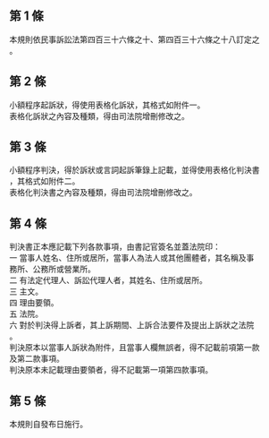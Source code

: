 第 1 條
-------
本規則依民事訴訟法第四百三十六條之十、第四百三十六條之十八訂定之  
。

第 2 條
-------
小額程序起訴狀，得使用表格化訴狀，其格式如附件一。  
表格化訴狀之內容及種類，得由司法院增刪修改之。

第 3 條
-------
小額程序判決，得於訴狀或言詞起訴筆錄上記載，並得使用表格化判決書  
，其格式如附件二。  
表格化判決書之內容及種類，得由司法院增刪修改之。

第 4 條
-------
判決書正本應記載下列各款事項，由書記官簽名並蓋法院印：  
一  當事人姓名、住所或居所，當事人為法人或其他團體者，其名稱及事  
    務所、公務所或營業所。  
二  有法定代理人、訴訟代理人者，其姓名、住所或居所。  
三  主文。  
四  理由要領。  
五  法院。  
六  對於判決得上訴者，其上訴期間、上訴合法要件及提出上訴狀之法院  
    。  
判決原本以當事人訴狀為附件，且當事人欄無誤者，得不記載前項第一款  
及第二款事項。  
判決原本未記載理由要領者，得不記載第一項第四款事項。

第 5 條
-------
本規則自發布日施行。

